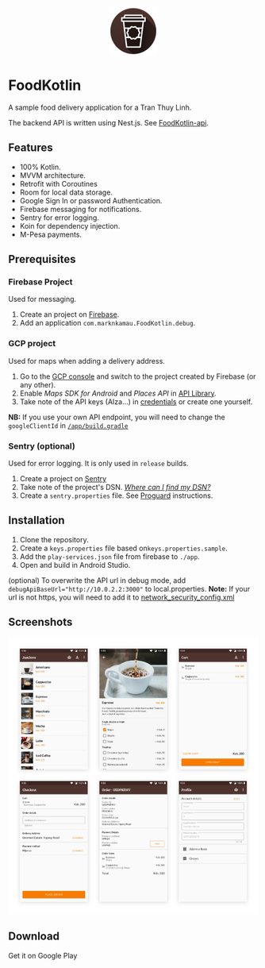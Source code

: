 <p align="center">
	<img
		width="100"
		alt="Logo"
		src="/images/just_java_logo.png">
</p>

# FoodKotlin

A sample food delivery application for a Tran Thuy Linh.

The backend API is written using Nest.js. See [FoodKotlin-api](https://github.com/Linh-Kotlin/FoodKotlin-api).

## Features

- 100% Kotlin.
- MVVM architecture.
- Retrofit with Coroutines
- Room for local data storage.
- Google Sign In or password Authentication.
- Firebase messaging for notifications.
- Sentry for error logging.
- Koin for dependency injection.
- M-Pesa payments.

## Prerequisites

### Firebase Project

Used for messaging.

1. Create an project on [Firebase](https://console.firebase.google.com/).
2. Add an application `com.marknkamau.FoodKotlin.debug`.

### GCP project

Used for maps when adding a delivery address.

1. Go to the [GCP console](https://console.cloud.google.com) and switch to the project created by Firebase (or any other).
2. Enable _Maps SDK for Android_ and _Places API_ in [API Library](https://console.cloud.google.com/apis/library).
3. Take note of the API keys (AIza...) in [credentials](https://console.cloud.google.com/apis/credentials) or create one yourself.

**NB:** If you use your own API endpoint, you will need to change the `googleClientId` in [`/app/build.gradle`](/app/build.gradle#L24)

### Sentry (optional)

Used for error logging.
It is only used in `release` builds.

1. Create a project on [Sentry](https://sentry.io/)
2. Take note of the project's DSN. _[Where can I find my DSN?](https://forum.sentry.io/t/where-can-i-find-my-dsn/4877)_
3. Create a `sentry.properties` file. See [Proguard](https://docs.sentry.io/clients/java/integrations/#proguard) instructions.

## Installation

1. Clone the repository.
2. Create a `keys.properties` file based on`keys.properties.sample`.
3. Add the `play-services.json` file from firebase to `./app`.
4. Open and build in Android Studio.

(optional) To overwrite the API url in debug mode, add `debugApiBaseUrl="http://10.0.2.2:3000"` to
local.properties. **Note:** If your url is not https, you will need to add it to
[network_security_config.xml](./core/src/main/res/xml/network_security_config.xml)

## Screenshots

![App](/images/branding.png)

## Download

Get it on Google Play
